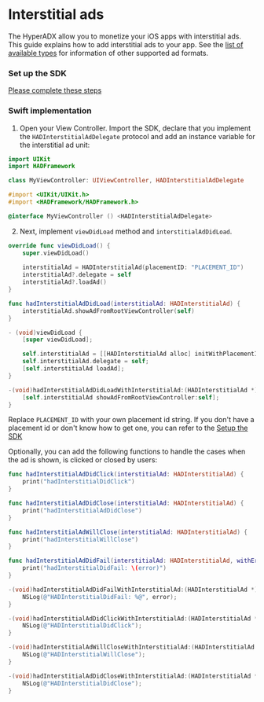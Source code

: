 # Interstitial ads


The HyperADX allow you to monetize your iOS apps with interstitial ads. This guide explains how to add interstitial ads to your app.
See the [list of available types](../README.md#ad-types) for information of other supported ad formats.

### Set up the SDK

[Please complete these steps](../README.md#set-up-the-sdk)

### Swift implementation

1. Open your View Controller. Import the SDK, declare that you implement the `HADInterstitialAdDelegate` protocol and add an instance variable for the interstitial ad unit:

```swift
import UIKit
import HADFramework

class MyViewController: UIViewController, HADInterstitialAdDelegate
```

```objective-c
#import <UIKit/UIKit.h>
#import <HADFramework/HADFramework.h>

@interface MyViewController () <HADInterstitialAdDelegate>
```

2. Next, implement `viewDidLoad` method and `interstitialAdDidLoad`.

```swift
override func viewDidLoad() {
    super.viewDidLoad()
    
    interstitialAd = HADInterstitialAd(placementID: "PLACEMENT_ID")
    interstitialAd?.delegate = self
    interstitialAd?.loadAd()
}

func hadInterstitialAdDidLoad(interstitialAd: HADInterstitialAd) {
    interstitialAd.showAdFromRootViewController(self)
}
```

```objective-c
- (void)viewDidLoad {
    [super viewDidLoad];

    self.interstitialAd = [[HADInterstitialAd alloc] initWithPlacementID:@"PLACEMENT_ID"];
    self.interstitialAd.delegate = self;
    [self.interstitialAd loadAd];
}

-(void)hadInterstitialAdDidLoadWithInterstitialAd:(HADInterstitialAd *)interstitialAd{
    [self.interstitialAd showAdFromRootViewController:self];
}
```

Replace `PLACEMENT_ID` with your own placement id string. If you don't have a placement id or don't know how to get one, you can refer to the [Setup the SDK](../README.md#set-up-the-sdk)

Optionally, you can add the following functions to handle the cases when the ad is shown, is clicked or closed by users:

```swift
func hadInterstitialAdDidClick(interstitialAd: HADInterstitialAd) {
    print("hadInterstitialDidClick")
}

func hadInterstitialAdDidClose(interstitialAd: HADInterstitialAd) {
    print("hadInterstitialAdDidClose")
}

func hadInterstitialAdWillClose(interstitialAd: HADInterstitialAd) {
    print("hadInterstitialWillClose")
}

func hadInterstitialAdDidFail(interstitialAd: HADInterstitialAd, withError error: NSError?) {
    print("hadInterstitialDidFail: \(error)")
}
```

```objective-c
-(void)hadInterstitialAdDidFailWithInterstitialAd:(HADInterstitialAd *)interstitialAd withError:(NSError *)error{
    NSLog(@"HADInterstitialDidFail: %@", error);
}

-(void)hadInterstitialAdDidClickWithInterstitialAd:(HADInterstitialAd *)interstitialAd{
    NSLog(@"HADInterstitialDidClick");
}

-(void)hadInterstitialAdWillCloseWithInterstitialAd:(HADInterstitialAd *)interstitialAd{
    NSLog(@"HADInterstitialWillClose");
}

-(void)hadInterstitialAdDidCloseWithInterstitialAd:(HADInterstitialAd *)interstitialAd{
    NSLog(@"HADInterstitialDidClose");
}

```
